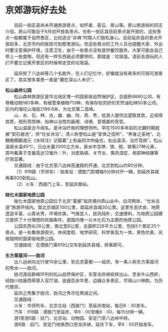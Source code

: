 # 京郊游玩好去处  
  
&emsp;&emsp;目前一些区县尚未开通旅游景点，如怀柔、密云、房山等。房山旅游局的同志介绍，房山可能会于6月初开放各景点。也有一些区县目前景点是开放的，这些景点一般都属于自然景区，比较适合“非典”时期人们放松身心。目前延庆县的景点开放较多，北京市内的居民可到那里游玩。但这些景点的工作人员也提醒大家，外出时要注意保护环境，注意卫生，由于一些景点没有提供餐饮服务，大家可能会自己带上一些食物，但还有一样东西是必须要带的，那就是：垃圾袋。请前去游玩的人们不要忘记离开景区的时候带走您的垃圾袋。  
  
&emsp;&emsp;延庆除了八达岭等几个名胜外，在人们记忆中，好像就没有再多的可观可游景区了。其实很多美景一直是“藏在深山人未识”。  
  
**松山森林公园**  
&emsp;&emsp;松山森林旅游区是华北地区惟一的国家级自然保护区，总面积4660公顷，有脊椎动物180多种，有维管束植物713种，有保存较完好的天然油松林50多公顷。区内的海坨山海拔2199.6米，为北京第二高峰。  
&emsp;&emsp;山、水、石、林、古，雄、幽、险、奇、秀，给游人提供远望取其势，近视得其质，观形而悟神，怡神以冶性的画境、诗境、意境美的享受。  
&emsp;&emsp;松山温泉古今闻名，是沐浴疗疾的理想场所。早在1500多年前的北魏时期就被“契石凿池”，供“仕女沐浴”。清人称誉松山是“安体之佳所”，“养身之圣地”。北魏晚期郦道元《水经注》记载着“上有庙则次仲庙也，右出温汤，治疗百病”。松山温泉水温45℃，日出水量2000立方米，泉水中含钾、镁、硫、铁等27种元素，其中氟离子含量高达12毫升／升，对皮肤病、关节炎、类风湿症、局部神经痛等疗效显著。  
&emsp;&emsp;交通路线：由于北京至八达岭高速路的开通，北京到松山约80分钟。  
&emsp;&emsp;（1）919路（市郊车）：始发站：德胜门箭楼每5分钟对开一辆，到延庆县城再乘920到松山。  
&emsp;&emsp;（2）火车：西直门上车，至延庆南站。  
  
**硅化木国家地质公园**  
&emsp;&emsp;硅化木国家地质公园位于北京“夏都”延庆境内燕山丛中，白河两岸，“仓米古道”旅游环线内。距北京城区100公里，距延庆县城30公里。这里生态优良，地质遗迹丰富，山青水秀，环境优美，气候宜人，民风纯朴，交通便利，为地质公园建立提供了十分理想的优越条件。是国内惟一以木化石为主题的地质公园。  
&emsp;&emsp;公园东西长26公里，南北宽8公里，总面积226平方公里，包括5个景区25个景点。是一处集旅游观光、休闲度假、地学研究、科学普及为一体，景色优美，风格独特的国家级地质公园。  
&emsp;&emsp;交通路线：在德胜门乘919公交车到延庆县城，转乘即可。  
  
**东方莱茵河——妫河**  
&emsp;&emsp;出八达岭向北行驶10余公里，到北京夏都——延庆，有一条人称东方莱茵河的秀水——妫河。  
&emsp;&emsp;妫河源自群峰环列的松山自然保护区，东穿龙庆峡宛转出山，至金牛山西折，经妫川绕康西草原入官厅湖，迤逦百余华里，边缀众多景区，尽得山川神韵，为历代推崇。  
&emsp;&emsp;延庆之秀集于妫河，妫河之秀尽在两湖之间。  
&emsp;&emsp;交通路线：  
&emsp;&emsp;火车：市郊列车，北京北站（西直门）至延庆南站，每日8：30发车。  
&emsp;&emsp;汽车：919路：德胜门至延庆，早6：00至晚6：00，每15分钟一辆。  
&emsp;&emsp;游1至游5路：前门、北京站、动物园、安定门至八达岭中转。  
&emsp;&emsp;游8路：前门、安定门地铁西口至龙庆峡，延庆下车，早6：00开始发车。 